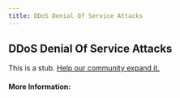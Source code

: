 ```yaml
---
title: DDoS Denial Of Service Attacks
---
```


## DDoS Denial Of Service Attacks

This is a stub. [Help our community expand it.](https://github.com/freeCodeCamp/guide-articles/tree/master/articles/Security/DDoS-Denial-Of-Service-Attacks/index.md)

<!-- The article goes here, in GitHub-flavored Markdown. Feel free to add YouTube videos, images, and CodePen/JSBin embeds  -->

#### More Information:
<!-- Please add any articles you think might be helpful to read before writing the article -->


